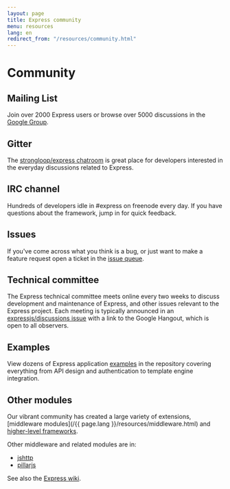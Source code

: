 ```yaml
---
layout: page
title: Express community
menu: resources
lang: en
redirect_from: "/resources/community.html"
---
```


# Community

## Mailing List

Join over 2000 Express users or browse over 5000
discussions in the [Google Group](https://groups.google.com/group/express-js).

## Gitter

The [strongloop/express chatroom](https://gitter.im/strongloop/express) is great place
for developers interested in the everyday discussions related to Express.

## IRC channel

Hundreds of developers idle in #express on freenode every day.
If you have questions about the framework, jump in for quick
feedback.

## Issues

If you've come across what you think is a bug, or just want to make
a feature request open a ticket in the [issue queue](https://github.com/strongloop/express/issues).

## Technical committee

The Express technical committee meets online every two weeks to discuss development and maintenance of Express, and other issues relevant to the Express project.
Each meeting is typically announced in an [expressjs/discussions issue](https://github.com/expressjs/discussions/issues) with a link to the Google Hangout, which is 
open to all observers. 

## Examples

View dozens of Express application [examples](https://github.com/strongloop/express/tree/master/examples)
in the repository covering everything from API design and authentication to template engine integration.

## Other modules

Our vibrant community has created a large variety of extensions,
[middleware modules](/{{ page.lang }}/resources/middleware.html) and 
[higher-level frameworks](frameworks.html). 

Other middleware and related modules are in:

- [jshttp](https://jshttp.github.io/)
- [pillarjs](https://pillarjs.github.io/)

See also the [Express wiki](https://github.com/strongloop/express/wiki).
